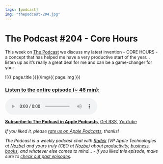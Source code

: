 ```yaml
---
tags: [podcast]
img: "thepodcast-204.jpg"
---
```


# The Podcast #204 - Core Hours

This week on [The Podcast][p] we discuss my latest invention - CORE HOURS -  a concept that has helped me have a very productive start of the year... listen up as it’s really a great deal for me and can be a game-changer for you:

<!--More-->

![{{ page.title }}](/img/{{ page.img }})

### [Listen to the entire episode (~ 46 min):][e]

<audio controls>
<source src="https://files.nozbe.com/podcast/204.mp3" type="audio/mpeg">
</audio>

**[Subscribe to The Podcast in Apple Podcasts][i]**, [Get RSS][rss], [YouTube][y]

*If you liked it, please [rate us on Apple Podcasts][i], thanks!*

*The Podcast is a weekly podcast chat with [Radek][r] (VP Apple Technologies at [Nozbe][n]) and yours truly (CEO at [Nozbe][n]) about [productivity](/tag/productivity), [business](/tag/business), [books](/tag/books), and whatever else comes to mind... - if you liked this episode, make sure to [check out past episodes](/tag/podcast).*

[y]: https://www.youtube.com/channel/UCkWk8xKe3pq_87io7CXBCgQ
[rss]: https://thepodcast.fm/episodes?format=RSS
[e]: https://thepodcast.fm/episodes/204

[p]: https://thepodcast.fm/
[n]: https://nozbe.com/
[r]: https://radex.io/
[i]: https://itunes.apple.com/podcast/the-podcast/id1012329770
[o]: https://ipadonly.com

[pm]: http://productivemag.com/